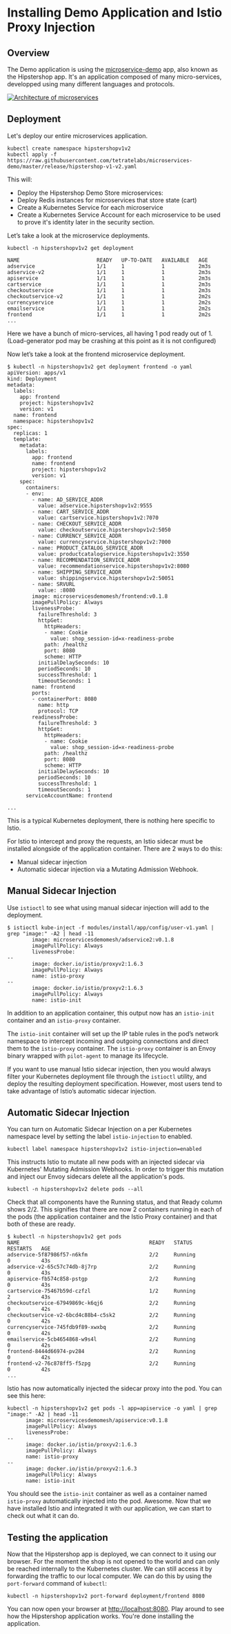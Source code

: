 # Installing Demo Application and Istio Proxy Injection

## Overview

The Demo application is using the [microservice-demo](https://github.com/tetratelabs/microservices-demo) app, also known as the Hipstershop app.
It's an application composed of many micro-services, developped using many different languages and protocols.

[![Architecture of microservices](/assets/hipstershop-arch.svg)](/assets/hipstershop-arch.svg)

## Deployment

Let's deploy our entire microservices application.

```shell
kubectl create namespace hipstershopv1v2
kubectl apply -f https://raw.githubusercontent.com/tetratelabs/microservices-demo/master/release/hipstershop-v1-v2.yaml
```

This will:

- Deploy the Hipstershop Demo Store microservices:
- Deploy Redis instances for microservices that store state (cart)
- Create a Kubernetes Service for each microservice
- Create a Kubernetes Service Account for each microservice to be used to prove it's identity later in the security section.

Let’s take a look at the microservice deployments.

```shell
kubectl -n hipstershopv1v2 get deployment

NAME                         READY   UP-TO-DATE   AVAILABLE   AGE
adservice                    1/1     1            1           2m3s
adservice-v2                 1/1     1            1           2m3s
apiservice                   1/1     1            1           2m3s
cartservice                  1/1     1            1           2m3s
checkoutservice              1/1     1            1           2m3s
checkoutservice-v2           1/1     1            1           2m2s
currencyservice              1/1     1            1           2m2s
emailservice                 1/1     1            1           2m2s
frontend                     1/1     1            1           2m2s
...
```
Here we have a bunch of micro-services, all having 1 pod ready out of 1. (Load-generator pod may be crashing at this point as it is not configured)


Now let’s take a look at the frontend microservice deployment.

```shell
$ kubectl -n hipstershopv1v2 get deployment frontend -o yaml
apiVersion: apps/v1
kind: Deployment
metadata:
  labels:
    app: frontend
    project: hipstershopv1v2
    version: v1
  name: frontend
  namespace: hipstershopv1v2
spec:
  replicas: 1
  template:
    metadata:
      labels:
        app: frontend
        name: frontend
        project: hipstershopv1v2
        version: v1
    spec:
      containers:
      - env:
        - name: AD_SERVICE_ADDR
          value: adservice.hipstershopv1v2:9555
        - name: CART_SERVICE_ADDR
          value: cartservice.hipstershopv1v2:7070
        - name: CHECKOUT_SERVICE_ADDR
          value: checkoutservice.hipstershopv1v2:5050
        - name: CURRENCY_SERVICE_ADDR
          value: currencyservice.hipstershopv1v2:7000
        - name: PRODUCT_CATALOG_SERVICE_ADDR
          value: productcatalogservice.hipstershopv1v2:3550
        - name: RECOMMENDATION_SERVICE_ADDR
          value: recommendationservice.hipstershopv1v2:8080
        - name: SHIPPING_SERVICE_ADDR
          value: shippingservice.hipstershopv1v2:50051
        - name: SRVURL
          value: :8080
        image: microservicesdemomesh/frontend:v0.1.8
        imagePullPolicy: Always
        livenessProbe:
          failureThreshold: 3
          httpGet:
            httpHeaders:
            - name: Cookie
              value: shop_session-id=x-readiness-probe
            path: /healthz
            port: 8080
            scheme: HTTP
          initialDelaySeconds: 10
          periodSeconds: 10
          successThreshold: 1
          timeoutSeconds: 1
        name: frontend
        ports:
        - containerPort: 8080
          name: http
          protocol: TCP
        readinessProbe:
          failureThreshold: 3
          httpGet:
            httpHeaders:
            - name: Cookie
              value: shop_session-id=x-readiness-probe
            path: /healthz
            port: 8080
            scheme: HTTP
          initialDelaySeconds: 10
          periodSeconds: 10
          successThreshold: 1
          timeoutSeconds: 1
      serviceAccountName: frontend

...
```

This is a typical Kubernetes deployment, there is nothing here specific to Istio.

For Istio to intercept and proxy the requests, an Istio sidecar must be installed alongside of the application container. There are 2 ways to do this:

- Manual sidecar injection
- Automatic sidecar injection via a Mutating Admission Webhook.

## Manual Sidecar Injection

Use `istioctl` to see what using manual sidecar injection will add to the deployment.

```shell
$ istioctl kube-inject -f modules/install/app/config/user-v1.yaml | grep "image:" -A2 | head -11
        image: microservicesdemomesh/adservice2:v0.1.8
        imagePullPolicy: Always
        livenessProbe:
--
        image: docker.io/istio/proxyv2:1.6.3
        imagePullPolicy: Always
        name: istio-proxy
--
        image: docker.io/istio/proxyv2:1.6.3
        imagePullPolicy: Always
        name: istio-init
```

In addition to an application container, this output now has an `istio-init` container and an `istio-proxy` container.

The `istio-init` container will set up the IP table rules in the pod’s network namespace to intercept incoming and outgoing connections and direct them to the `istio-proxy` container. The `istio-proxy` container is an Envoy binary wrapped with `pilot-agent` to manage its lifecycle.

If you want to use manual Istio sidecar injection, then you would always filter your Kubernetes deployment file through the `istioctl` utility, and deploy the resulting deployment specification. However, most users tend to take advantage of Istio’s automatic sidecar injection.

## Automatic Sidecar Injection

You can turn on Automatic Sidecar Injection on a per Kubernetes namespace level by setting the label `istio-injection` to enabled.

```shell
kubectl label namespace hipstershopv1v2 istio-injection=enabled
```

This instructs Istio to mutate all new pods with an injected sidecar via Kubernetes' Mutating Admission Webhooks. In order to trigger this mutation and inject our Envoy sidecars delete all the application's pods.

```shell
kubectl -n hipstershopv1v2 delete pods --all
```

Check that all components have the Running status, and that Ready column shows 2/2. This signifies that there are now 2 containers running in each of the pods (the application container and the Istio Proxy container) and that both of these are ready.

```shell
$ kubectl -n hipstershopv1v2 get pods
NAME                                          READY   STATUS             RESTARTS   AGE
adservice-5f87986f57-n6kfm                    2/2     Running            0          43s
adservice-v2-65c57c74db-8j7rp                 2/2     Running            0          43s
apiservice-fb574c858-pstgp                    2/2     Running            0          43s
cartservice-75467b59d-czfzl                   1/2     Running            2          43s
checkoutservice-67949869c-k6qj6               2/2     Running            0          42s
checkoutservice-v2-6bcd4c88b4-c5sk2           2/2     Running            0          42s
currencyservice-745fdb9f89-xwxbq              2/2     Running            0          42s
emailservice-5cb4654868-w9s4l                 2/2     Running            0          42s
frontend-8444d66974-pv284                     2/2     Running            0          42s
frontend-v2-76c878ff5-f5zpg                   2/2     Running            0          42s
...
```

Istio has now automatically injected the sidecar proxy into the pod. You can see this here:

```shell
kubectl -n hipstershopv1v2 get pods -l app=apiservice -o yaml | grep "image:" -A2 | head -11
      image: microservicesdemomesh/apiservice:v0.1.8
      imagePullPolicy: Always
      livenessProbe:
--
      image: docker.io/istio/proxyv2:1.6.3
      imagePullPolicy: Always
      name: istio-proxy
--
      image: docker.io/istio/proxyv2:1.6.3
      imagePullPolicy: Always
      name: istio-init
```

You should see the `istio-init` container as well as a container named `istio-proxy` automatically injected into the pod. Awesome. Now that we have installed Istio and integrated it with our application, we can start to check out what it can do.

## Testing the application

Now that the Hipstershop app is deployed, we can connect to it using our browser. For the moment the shop is not opened to the world and can only be reached internally to the Kubernetes cluster. We can still access it by forwarding the traffic to our local computer. 
We can do this by using the `port-forward` command of `kubectl`:

```shell
kubectl -n hipstershopv1v2 port-forward deployment/frontend 8080
```
You can now open your browser at [http://localhost:8080](http://localhost:8080). Play around to see how the Hipstershop application works. You're done installing the application.